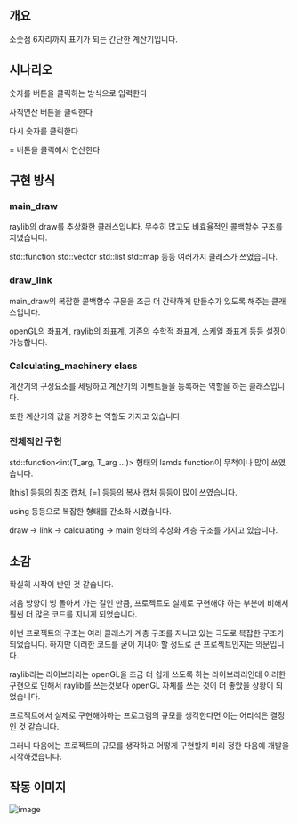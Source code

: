 
## 개요

소숫점 6자리까지 표기가 되는 간단한 계산기입니다.

## 시나리오

숫자를 버튼을 클릭하는 방식으로 입력한다

사칙연산 버튼을 클릭한다

다시 숫자를 클릭한다

= 버튼을 클릭해서 연산한다

## 구현 방식

### main_draw

raylib의 draw를 추상화한 클래스입니다. 무수히 많고도 비효율적인 콜백함수 구조를 지녔습니다.

std::function std::vector std::list std::map 등등 여러가지 클래스가 쓰였습니다.

### draw_link

main_draw의 복잡한 콜백함수 구문을 조금 더 간략하게 만들수가 있도록 해주는 클래스입니다.

openGL의 좌표계, raylib의 좌표계, 기존의 수학적 좌표계, 스케일 좌표계 등등 설정이 가능합니다.

### Calculating_machinery class

계산기의 구성요소를 세팅하고 계산기의 이벤트들을 등록하는 역할을 하는 클래스입니다.

또한 계산기의 값을 저장하는 역할도 가지고 있습니다.

### 전체적인 구현

std::function<int(T_arg, T_arg ...)> 형태의 lamda function이 무척이나 많이 쓰였습니다.

[this] 등등의 참조 캡처, [=] 등등의 복사 캡처 등등이 많이 쓰였습니다.

using 등등으로 복잡한 형태를 간소화 시켰습니다.

draw -> link -> calculating -> main 형태의 추상화 계층 구조를 가지고 있습니다.

## 소감

확실히 시작이 반인 것 같습니다.

처음 방향이 빙 돌아서 가는 길인 만큼, 프로젝트도 실제로 구현해야 하는 부분에 비해서 훨씬 더 많은 코드를 지니게 되었습니다.

이번 프로젝트의 구조는 여러 클래스가 계층 구조를 지니고 있는 극도로 복잡한 구조가 되었습니다. 하지만 이러한 코드를 굳이 지녀야 할 정도로 큰 프로젝트인지는 의문입니다.

raylib라는 라이브러리는 openGL을 조금 더 쉽게 쓰도록 하는 라이브러리인데 이러한 구현으로 인해서 raylib를 쓰는것보다 openGL 자체를 쓰는 것이 더 좋았을 상황이 되었습니다.

프로젝트에서 실제로 구현해야하는 프로그램의 규모를 생각한다면 이는 어리석은 결정인 것 같습니다.

그러니 다음에는 프로젝트의 규모를 생각하고 어떻게 구현할지 미리 정한 다음에 개발을 시작하겠습니다.


## 작동 이미지

![image](https://github.com/user-attachments/assets/1f30ba2f-031e-48b6-a68d-802524d9d304)

